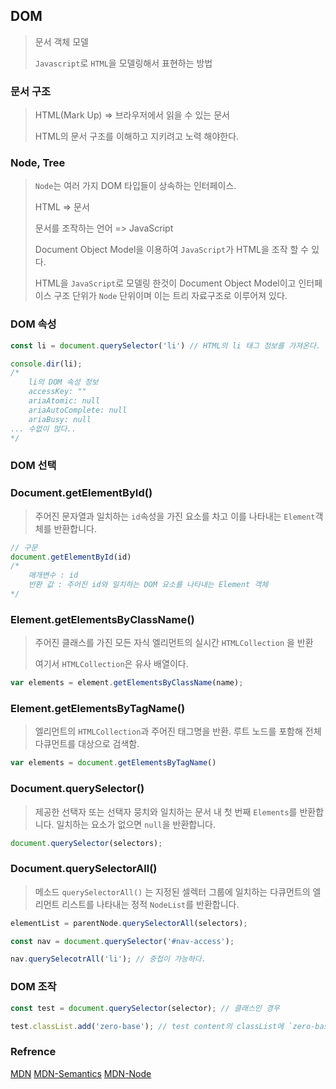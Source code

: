 ## DOM
> 문서 객체 모델
>
> `Javascript`로 `HTML`을 모델링해서 표현하는 방법

### 문서 구조
> HTML(Mark Up) => 브라우저에서 읽을 수 있는 문서
>
> HTML의 문서 구조를 이해하고 지키려고 노력 해야한다.

### Node, Tree
> `Node`는 여러 가지 DOM 타입들이 상속하는 인터페이스.
>
> HTML => 문서
>
> 문서를 조작하는 언어 => JavaScript
>
> Document Object Model을 이용하여 `JavaScript`가 HTML을 조작 할 수 있다.
>
> HTML을 `JavaScript`로 모델링 한것이 Document Object Model이고 인터페이스 구조 단위가 `Node` 단위이며 이는 트리 자료구조로 이루어져 있다.

### DOM 속성
```js
const li = document.querySelector('li') // HTML의 li 태그 정보를 가져온다.

console.dir(li);
/*
    li의 DOM 속성 정보
    accessKey: ""
    ariaAtomic: null
    ariaAutoComplete: null
    ariaBusy: null
... 수없이 많다..
*/
```

### DOM 선택

### Document.getElementById()
> 주어진 문자열과 일치하는 `id`속성을 가진 요소를 차고 이를 나타내는 `Element`객체를 반환합니다.
```js
// 구문
document.getElementById(id)
/*
    매개변수 : id
    반환 값 : 주어진 id와 일치하는 DOM 요소를 나타내는 Element 객체
*/
```

### Element.getElementsByClassName()
> 주어진 클래스를 가진 모든 자식 엘리먼트의 실시간 `HTMLCollection` 을 반환
>
> 여기서 `HTMLCollection`은 유사 배열이다.
```js
var elements = element.getElementsByClassName(name);
```

### Element.getElementsByTagName()
> 엘리먼트의 `HTMLCollection`과 주어진 태그명을 반환. 루트 노드를 포함해 전체 다큐먼트를 대상으로 검색함.

```js
var elements = document.getElementsByTagName()
```

### Document.querySelector()
> 제공한 선택자 또는 선택자 뭉치와 일치하는 문서 내 첫 번째 `Elements`를 반환합니다. 일치하는 요소가 없으면 `null`을 반환합니다.
```js
document.querySelector(selectors);
```

### Document.querySelectorAll()
> 메소드 `querySelectorAll()` 는 지정된 셀렉터 그룹에 일치하는 다큐먼트의 엘리먼트 리스트를 나타내는 정적 `NodeList`를 반환합니다.

```js
elementList = parentNode.querySelectorAll(selectors);

const nav = document.querySelector('#nav-access');

nav.querySelecotrAll('li'); // 중첩이 가능하다.
```

### DOM 조작

```js
const test = document.querySelector(selector); // 클래스인 경우

test.classList.add('zero-base'); // test content의 classList에 `zero-base`를 추가. 


```

### Refrence
[MDN](https://developer.mozilla.org/ko/docs/Web/API/Document_Object_Model/Introduction)
[MDN-Semantics](https://developer.mozilla.org/ko/docs/Glossary/Semantics)
[MDN-Node](https://developer.mozilla.org/ko/docs/Web/API/Node)